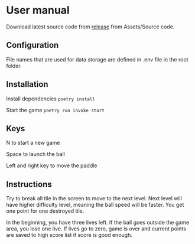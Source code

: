 # User manual

Download latest source code from [release](https://github.com/antonlep/ot-harjoitustyo/releases) from Assets/Source code.

## Configuration

File names that are used for data storage are defined in .env file in the root folder.

## Installation

Install dependencies
`poetry install`

Start the game
`poetry run invoke start`

## Keys

N to start a new game

Space to launch the ball

Left and right key to move the paddle

## Instructions

Try to break all tile in the screen to move to the next level. Next level will have higher difficulty level, meaning the ball speed will be faster. You get one point for one destroyed tile.

In the beginning, you have three lives left. If the ball goes outside the game area, you lose one live. If lives go to zero, game is over and current points are saved to high score list if score is good enough.
